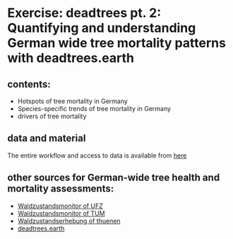 # Exercise: deadtrees pt. 2: Quantifying and understanding German wide tree mortality patterns with deadtrees.earth

## contents:
* Hotspots of tree mortality in Germany
* Species-specific trends of tree mortality in Germany
* drivers of tree mortality

## data and material
The entire workflow and access to data is available from [here](https://bwsyncandshare.kit.edu/s/HXXTfjAyfyf4zTg)


## other sources for German-wide tree health and mortality assessments:
* [Waldzustandsmonitor of UFZ](https://web.app.ufz.de/waldzustandsmonitor/?area=9&layer=67)
* [Waldzustandsmonitor of TUM](https://waldzustandsmonitor.de/en/forest-condition-monitor/)
* [Waldzustandserhebung of thuenen](https://wo-apps.thuenen.de/apps/wze_maps/)
* [deadtrees.earth](https://deadtrees.earth/)
